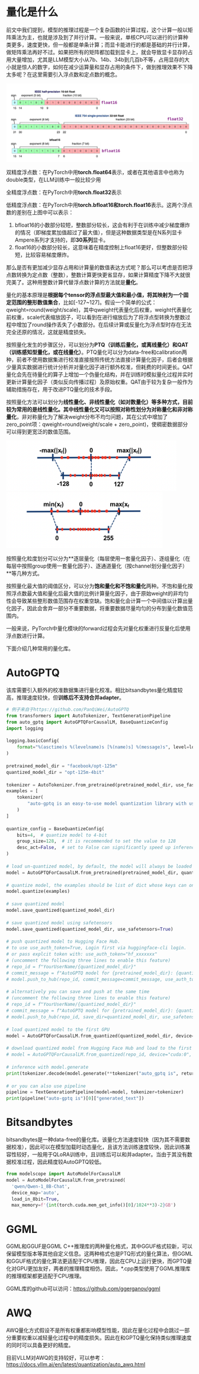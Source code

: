 # 量化是什么

前文中我们提到，模型的推理过程是一个复杂函数的计算过程，这个计算一般以矩阵乘法为主，也就是涉及到了并行计算。一般来说，单核CPU可以进行的计算种类更多，速度更快，但一般都是单条计算；而显卡能进行的都是基础的并行计算，做矩阵乘法再好不过。如果把所有的矩阵都加载到显卡上，就会导致显卡显存的占用大量增加，尤其是LLM模型大小从7b、14b、34b到几百b不等，占用显存的大小就是惊人的数字，如何在减少运算量和显存占用的条件下，做到推理效果不下降太多呢？在这里需要引入浮点数和定点数的概念。

![img](resources/a0f0f479-fc2d-4e38-b5a3-1a9f4fd96f66.png)

双精度浮点数：在PyTorch中用**torch.float64**表示，或者在其他语言中也称为double类型，在LLM训练中一般比较少用

全精度浮点数：在PyTorch中用**torch.float32**表示

低精度浮点数：在PyTorch中用**torch.bfloat16和torch.float16**表示。这两个浮点数的差别在上图中可以表示：

1. bfloat16的小数部分较短，整数部分较长，这会有利于在训练中减少梯度爆炸的情况（即梯度累加值超过了最大值），但是这种数据类型是在N系列显卡Ampere系列才支持的，即**30系列**显卡。
2. float16的小数部分较长，这意味着在精度控制上float16更好，但整数部分较短，比较容易梯度爆炸。

那么是否有更加减少显存占用和计算量的数值表达方式呢？那么可以考虑是否把浮点数转换为定点数（整数），整数计算更快更省显存，如果计算精度下降不大就很完美了。这种用整数计算代替浮点数计算的方法就是**量化**。

量化的基本原理是**根据每个tensor的浮点型最大值和最小值，将其映射为一个固定范围的整形数值集合**，比如[-127~127]。假设一个简单的公式：qweight=round(weight/scale)，其中qweight代表量化后权重，weight代表量化前权重，scale代表缩放因子，可以看到在进行缩放后为了将浮点型转换为整数过程中增加了round操作丢失了小数部分。在后续计算或反量化为浮点型时存在无法完全还原的情况，这就是精度损失。

按照量化发生的步骤区分，可以划分为**PTQ（训练后量化，或离线量化）和QAT（训练感知型量化，或在线量化）**。PTQ量化可以分为data-free和calibration两种，前者不使用数据集进行校准直接按照传统方法直接计算量化因子，后者会根据少量真实数据进行统计分析并对量化因子进行额外校准，但耗费的时间更长。QAT量化会先在待量化的算子上增加一个伪量化结构，并在训练时模拟量化过程并实时更新计算量化因子（类似反向传播过程）及原始权重。QAT由于较为复杂一般作为辅助措施存在，用于改进PTQ量化的技术手段。

按照量化方法可以划分为**线性量化、非线性量化（如对数量化）**等多种方式，目前较为常用的是线性量化。其中线性量化又可以按照对称性划分为**对称量化和非对称量化**，非对称量化为了解决weight分布不均匀问题，其在公式中增加了zero_point项：qweight=round(weight/scale + zero_point)，使稠密数据部分可以得到更宽泛的数值范围。



<img src="resources/image-20240116173833918.png" alt="image-20240116173833918" style="zoom:50%;" />

<img src="resources/image-20240116173902206.png" alt="image-20240116173902206" style="zoom:50%;" />

按照量化粒度划分可以分为**逐层量化（每层使用一套量化因子）、逐组量化（在每层中按照group使用一套量化因子）、逐通道量化（按channel划分量化因子）**等几种方式。

按照量化最大值的阈值区分，可以分为**饱和量化和不饱和量化**两种。不饱和量化按照浮点数最大值和量化后最大值的比例计算量化因子，由于原始weight的非均匀性会导致某些整形数值范围存在权重空缺。饱和量化会计算一个中间值以计算出量化因子，因此会舍弃一部分不重要数据，将重要数据尽量均匀的分布到量化数值范围内。

一般来说，PyTorch中量化模块的forward过程会先对量化权重进行反量化后使用浮点数进行计算。

下面介绍几种常用的量化库。

# AutoGPTQ

该库需要引入额外的校准数据集进行量化校准。相比bitsandbytes量化精度较高，推理速度较快，但**训练后不支持合并adapter**。

```python
# 例子来自于https://github.com/PanQiWei/AutoGPTQ
from transformers import AutoTokenizer, TextGenerationPipeline
from auto_gptq import AutoGPTQForCausalLM, BaseQuantizeConfig
import logging

logging.basicConfig(
    format="%(asctime)s %(levelname)s [%(name)s] %(message)s", level=logging.INFO, datefmt="%Y-%m-%d %H:%M:%S"
)

pretrained_model_dir = "facebook/opt-125m"
quantized_model_dir = "opt-125m-4bit"

tokenizer = AutoTokenizer.from_pretrained(pretrained_model_dir, use_fast=True)
examples = [
    tokenizer(
        "auto-gptq is an easy-to-use model quantization library with user-friendly apis, based on GPTQ algorithm."
    )
]

quantize_config = BaseQuantizeConfig(
    bits=4,  # quantize model to 4-bit
    group_size=128,  # it is recommended to set the value to 128
    desc_act=False,  # set to False can significantly speed up inference but the perplexity may slightly bad
)

# load un-quantized model, by default, the model will always be loaded into CPU memory
model = AutoGPTQForCausalLM.from_pretrained(pretrained_model_dir, quantize_config)

# quantize model, the examples should be list of dict whose keys can only be "input_ids" and "attention_mask"
model.quantize(examples)

# save quantized model
model.save_quantized(quantized_model_dir)

# save quantized model using safetensors
model.save_quantized(quantized_model_dir, use_safetensors=True)

# push quantized model to Hugging Face Hub.
# to use use_auth_token=True, Login first via huggingface-cli login.
# or pass explcit token with: use_auth_token="hf_xxxxxxx"
# (uncomment the following three lines to enable this feature)
# repo_id = f"YourUserName/{quantized_model_dir}"
# commit_message = f"AutoGPTQ model for {pretrained_model_dir}: {quantize_config.bits}bits, gr{quantize_config.group_size}, desc_act={quantize_config.desc_act}"
# model.push_to_hub(repo_id, commit_message=commit_message, use_auth_token=True)

# alternatively you can save and push at the same time
# (uncomment the following three lines to enable this feature)
# repo_id = f"YourUserName/{quantized_model_dir}"
# commit_message = f"AutoGPTQ model for {pretrained_model_dir}: {quantize_config.bits}bits, gr{quantize_config.group_size}, desc_act={quantize_config.desc_act}"
# model.push_to_hub(repo_id, save_dir=quantized_model_dir, use_safetensors=True, commit_message=commit_message, use_auth_token=True)

# load quantized model to the first GPU
model = AutoGPTQForCausalLM.from_quantized(quantized_model_dir, device="cuda:0")

# download quantized model from Hugging Face Hub and load to the first GPU
# model = AutoGPTQForCausalLM.from_quantized(repo_id, device="cuda:0", use_safetensors=True, use_triton=False)

# inference with model.generate
print(tokenizer.decode(model.generate(**tokenizer("auto_gptq is", return_tensors="pt").to(model.device))[0]))

# or you can also use pipeline
pipeline = TextGenerationPipeline(model=model, tokenizer=tokenizer)
print(pipeline("auto-gptq is")[0]["generated_text"])
```

# Bitsandbytes

bitsandbytes是一种data-free的量化库。该量化方法速度较快（因为其不需要数据校准），因此可以在模型加载时动态量化，且该方法训练速度较快，因此训练兼容性较好，一般用于QLoRA训练中，且训练后可以和并adapter。当由于其没有数据校准过程，因此精度较AutoGPTQ较低。

```python
from modelscope import AutoModelForCausalLM
model = AutoModelForCausalLM.from_pretrained(
  'qwen/Qwen-1_8B-Chat',
  device_map='auto',
  load_in_8bit=True,
  max_memory=f'{int(torch.cuda.mem_get_info()[0]/1024**3)-2}GB')
```

# GGML

GGML和GGUF是GGML C++推理库的两种量化格式，其中GGUF格式较新，可以保留模型版本等其他自定义信息。这两种格式也是PTQ形式的量化算法，但GGML和GGUF格式的量化算法更适配于CPU推理，因此在CPU上运行更快，而GPTQ量化对GPU更加友好，两者的推理精度相仿。因此，*.cpp类型使用了GGML推理库的推理框架都更适配于CPU推理。

GGML库的github可以访问：https://github.com/ggerganov/ggml

# AWQ

AWQ量化方式假设不是所有权重都影响模型性能，因此在量化过程中会跳过一部分重要权重以减轻量化过程中的精度损失。因此在和GPTQ量化保持类似推理速度的同时可以具备更好的精度。

目前VLLM对AWQ的支持较好，可以参考：https://docs.vllm.ai/en/latest/quantization/auto_awq.html

